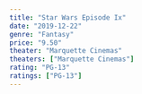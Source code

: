 ```yaml
---
title: "Star Wars Episode Ix"
date: "2019-12-22"
genre: "Fantasy"
price: "9.50"
theater: "Marquette Cinemas"
theaters: ["Marquette Cinemas"]
rating: "PG-13"
ratings: ["PG-13"]
---
```


